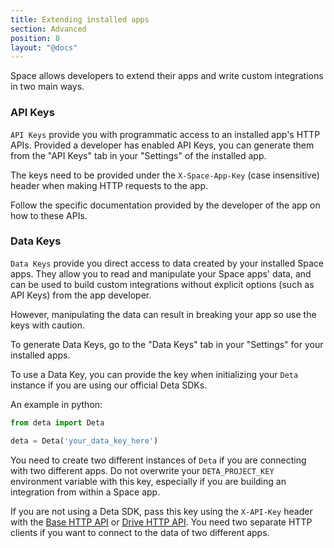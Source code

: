 ```yaml
---
title: Extending installed apps
section: Advanced
position: 8
layout: "@docs"
---
```


Space allows developers to extend their apps and write custom integrations in two main ways.

### API Keys

`API Keys` provide you with programmatic access to an installed app's HTTP APIs. Provided a developer has enabled API Keys, you can generate them from the "API Keys" tab in your "Settings" of the installed app.

The keys need to be provided under the `X-Space-App-Key` (case insensitive) header when making HTTP requests to the app.

Follow the specific documentation provided by the developer of the app on how to these APIs.


### Data Keys

`Data Keys` provide you direct access to data created by your installed Space apps. They allow you to read and manipulate your Space apps' data, and can be used to build custom integrations without explicit options (such as API Keys) from the app developer.

However, manipulating the data can result in breaking your app so use the keys with caution.

To generate Data Keys, go to the "Data Keys" tab in your "Settings" for your installed apps.

To use a Data Key, you can provide the key when initializing your `Deta` instance if you are using our official Deta SDKs.

An example in python:

```py
from deta import Deta

deta = Deta('your_data_key_here')
```

You need to create two different instances of `Deta` if you are connecting with two different apps.
Do not overwrite your `DETA_PROJECT_KEY` environment variable with this key, especially if you are building an integration from within a Space app.

If you are not using a Deta SDK, pass this key using the `X-API-Key` header with the [Base HTTP API](/docs/en/reference/base/HTTP#auth) or [Drive HTTP API](/docs/en/reference/drive/HTTP#auth). You need two separate HTTP clients if you want to connect to the data of two different apps.
